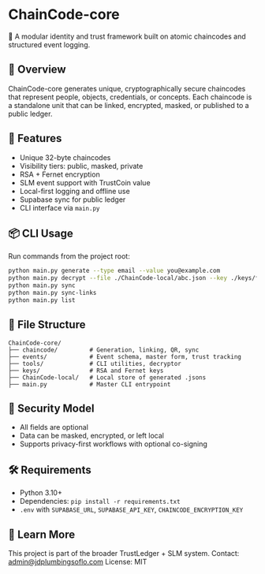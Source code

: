 # ChainCode-core

🧬 A modular identity and trust framework built on atomic chaincodes and structured event logging.

## 🧱 Overview
ChainCode-core generates unique, cryptographically secure chaincodes that represent people, objects, credentials, or concepts. Each chaincode is a standalone unit that can be linked, encrypted, masked, or published to a public ledger.

## 🚀 Features
- Unique 32-byte chaincodes
- Visibility tiers: public, masked, private
- RSA + Fernet encryption
- SLM event support with TrustCoin value
- Local-first logging and offline use
- Supabase sync for public ledger
- CLI interface via `main.py`

## 📦 CLI Usage
Run commands from the project root:

```bash
python main.py generate --type email --value you@example.com
python main.py decrypt --file ./ChainCode-local/abc.json --key ./keys/fernet.key
python main.py sync
python main.py sync-links
python main.py list
```

## 🧩 File Structure
```
ChainCode-core/
├── chaincode/         # Generation, linking, QR, sync
├── events/            # Event schema, master form, trust tracking
├── tools/             # CLI utilities, decryptor
├── keys/              # RSA and Fernet keys
├── ChainCode-local/   # Local store of generated .jsons
├── main.py            # Master CLI entrypoint
```

## 🔐 Security Model
- All fields are optional
- Data can be masked, encrypted, or left local
- Supports privacy-first workflows with optional co-signing

## 🛠️ Requirements
- Python 3.10+
- Dependencies: `pip install -r requirements.txt`
- `.env` with `SUPABASE_URL`, `SUPABASE_API_KEY`, `CHAINCODE_ENCRYPTION_KEY`

## 🧠 Learn More
This project is part of the broader TrustLedger + SLM system.
Contact: admin@jdplumbingsoflo.com
License: MIT
